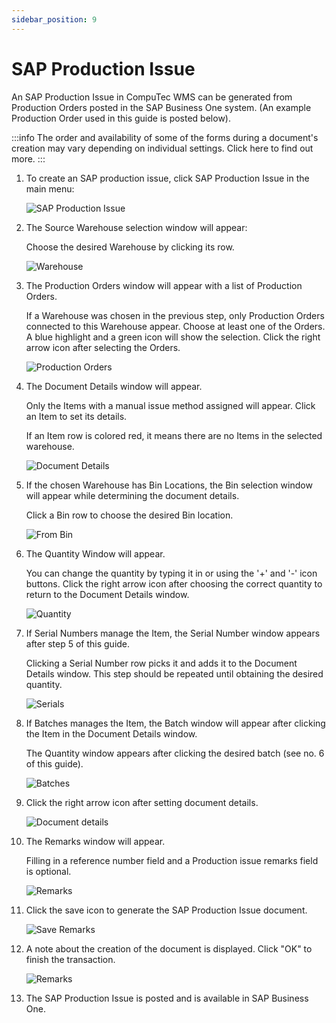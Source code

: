 ```yaml
---
sidebar_position: 9
---
```


# SAP Production Issue

An SAP Production Issue in CompuTec WMS can be generated from Production Orders posted in the SAP Business One system. (An example Production Order used in this guide is posted below).

:::info
    The order and availability of some of the forms during a document's creation may vary depending on individual settings. Click here to find out more.
:::

1. To create an SAP production issue, click SAP Production Issue in the main menu:

    ![SAP Production Issue](./media/SAPProdIssue.webp)
2. The Source Warehouse selection window will appear:

    Choose the desired Warehouse by clicking its row.

    ![Warehouse](./media/Warehouse.webp)
3. The Production Orders window will appear with a list of Production Orders.

    If a Warehouse was chosen in the previous step, only Production Orders connected to this Warehouse appear. Choose at least one of the Orders. A blue highlight and a green icon will show the selection. Click the right arrow icon after selecting the Orders.

    ![Production Orders](./media/ProductionOrders.webp)
4. The Document Details window will appear.

    Only the Items with a manual issue method assigned will appear. Click an Item to set its details.

    If an Item row is colored red, it means there are no Items in the selected warehouse.

    ![Document Details](./media/DocumentDetails.webp)
5. If the chosen Warehouse has Bin Locations, the Bin selection window will appear while determining the document details.

    Click a Bin row to choose the desired Bin location.

    ![From Bin](./media/FromBin.webp)
6. The Quantity Window will appear.

    You can change the quantity by typing it in or using the '+' and '-' icon buttons. Click the right arrow icon after choosing the correct quantity to return to the Document Details window.

    ![Quantity](./media/Quantity_none.webp)
7. If Serial Numbers manage the Item, the Serial Number window appears after step 5 of this guide.

    Clicking a Serial Number row picks it and adds it to the Document Details window. This step should be repeated until obtaining the desired quantity.

    ![Serials](./media/Serials.webp)
8. If Batches manages the Item, the Batch window will appear after clicking the Item in the Document Details window.

    The Quantity window appears after clicking the desired batch (see no. 6 of this guide).

    ![Batches](./media/Batches.webp)
9. Click the right arrow icon after setting document details.

    ![Document details](./media/DocDet_allgreen.webp)
10. The Remarks window will appear.

    Filling in a reference number field and a Production issue remarks field is optional.

    ![Remarks](./media/Remarks.webp)
11. Click the save icon to generate the SAP Production Issue document.

    ![Save Remarks](./media/SaveRemarks.webp)
12. A note about the creation of the document is displayed. Click "OK" to finish the transaction.

    ![Remarks](./media/ProdIssueCreated.webp)
13. The SAP Production Issue is posted and is available in SAP Business One.
